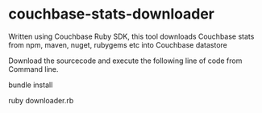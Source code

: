 # couchbase-stats-downloader
Written using Couchbase Ruby SDK, this tool downloads Couchbase stats from npm, maven, nuget, rubygems etc into Couchbase datastore

Download the sourcecode and execute the following line of code from Command line.

bundle install

ruby downloader.rb


